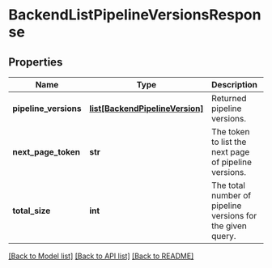# BackendListPipelineVersionsResponse

## Properties
Name | Type | Description | Notes
------------ | ------------- | ------------- | -------------
**pipeline_versions** | [**list[BackendPipelineVersion]**](BackendPipelineVersion.md) | Returned pipeline versions. | [optional] 
**next_page_token** | **str** | The token to list the next page of pipeline versions. | [optional] 
**total_size** | **int** | The total number of pipeline versions for the given query. | [optional] 

[[Back to Model list]](../README.md#documentation-for-models) [[Back to API list]](../README.md#documentation-for-api-endpoints) [[Back to README]](../README.md)


